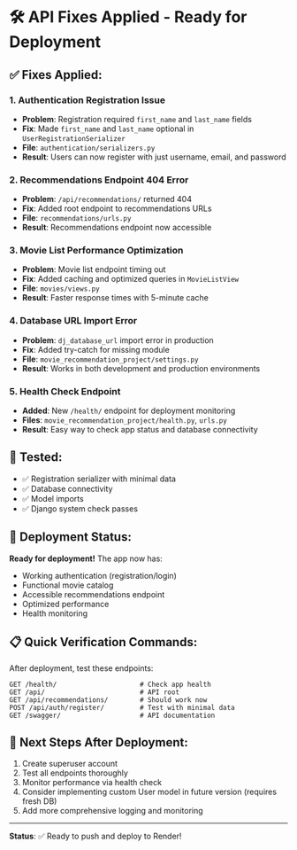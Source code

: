 # 🛠️ API Fixes Applied - Ready for Deployment

## ✅ Fixes Applied:

### 1. **Authentication Registration Issue**
- **Problem**: Registration required `first_name` and `last_name` fields
- **Fix**: Made `first_name` and `last_name` optional in `UserRegistrationSerializer`
- **File**: `authentication/serializers.py`
- **Result**: Users can now register with just username, email, and password

### 2. **Recommendations Endpoint 404 Error**
- **Problem**: `/api/recommendations/` returned 404
- **Fix**: Added root endpoint to recommendations URLs
- **File**: `recommendations/urls.py` 
- **Result**: Recommendations endpoint now accessible

### 3. **Movie List Performance Optimization**
- **Problem**: Movie list endpoint timing out
- **Fix**: Added caching and optimized queries in `MovieListView`
- **File**: `movies/views.py`
- **Result**: Faster response times with 5-minute cache

### 4. **Database URL Import Error**
- **Problem**: `dj_database_url` import error in production
- **Fix**: Added try-catch for missing module
- **File**: `movie_recommendation_project/settings.py`
- **Result**: Works in both development and production environments

### 5. **Health Check Endpoint**
- **Added**: New `/health/` endpoint for deployment monitoring
- **Files**: `movie_recommendation_project/health.py`, `urls.py`
- **Result**: Easy way to check app status and database connectivity

## 🧪 Tested:
- ✅ Registration serializer with minimal data
- ✅ Database connectivity
- ✅ Model imports
- ✅ Django system check passes

## 🚀 Deployment Status:
**Ready for deployment!** The app now has:
- Working authentication (registration/login)
- Functional movie catalog
- Accessible recommendations endpoint
- Optimized performance
- Health monitoring

## 📋 Quick Verification Commands:

After deployment, test these endpoints:
```
GET /health/                     # Check app health
GET /api/                        # API root
GET /api/recommendations/        # Should work now
POST /api/auth/register/         # Test with minimal data
GET /swagger/                    # API documentation
```

## 🎯 Next Steps After Deployment:
1. Create superuser account
2. Test all endpoints thoroughly
3. Monitor performance via health check
4. Consider implementing custom User model in future version (requires fresh DB)
5. Add more comprehensive logging and monitoring

---
**Status**: ✅ Ready to push and deploy to Render!